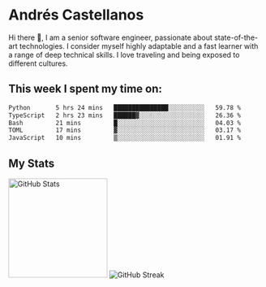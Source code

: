 # Andrés Castellanos

Hi there 👋, I am a senior software engineer, passionate about state-of-the-art technologies. I consider myself highly adaptable and a fast learner with a range of deep technical skills. I love traveling and being exposed to different cultures.

## This week I spent my time on:

<!--START_SECTION:waka-->

```txt
Python       5 hrs 24 mins   ███████████████░░░░░░░░░░   59.78 %
TypeScript   2 hrs 23 mins   ██████▓░░░░░░░░░░░░░░░░░░   26.36 %
Bash         21 mins         █░░░░░░░░░░░░░░░░░░░░░░░░   04.03 %
TOML         17 mins         ▓░░░░░░░░░░░░░░░░░░░░░░░░   03.17 %
JavaScript   10 mins         ▒░░░░░░░░░░░░░░░░░░░░░░░░   01.91 %
```

<!--END_SECTION:waka-->

## My Stats

<img height="195" src="https://github-readme-stats.vercel.app/api?username=andrescv&show_icons=true&theme=onedark&hide_border=true&card_width=495" alt="GitHub Stats" />

<img src="https://streak-stats.demolab.com?user=andrescv&theme=one-dark-pro&hide_border=true" alt="GitHub Streak" />
